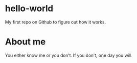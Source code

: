 # hello-world
My first repo on Github to figure out how it works. 

# About me
You either know me or you don't. 
If you don't, one day you will.
